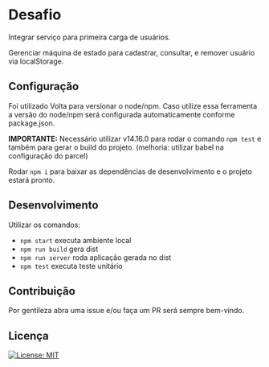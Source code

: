 # Desafio

Integrar serviço para primeira carga de usuários.

Gerenciar máquina de estado para cadastrar, consultar, e remover usuário via localStorage.

## Configuração

Foi utilizado Volta para versionar o node/npm. Caso utilize essa ferramenta a versão do node/npm será configurada automaticamente conforme package.json.

**IMPORTANTE:** Necessário utilizar v14.16.0 para rodar o comando `npm test` e também para gerar o build do projeto. (melhoria: utilizar babel na configuração do parcel)

Rodar `npm i` para baixar as dependências de desenvolvimento e o projeto estará pronto.

## Desenvolvimento

Utilizar os comandos:
- `npm start` executa ambiente local
- `npm run build` gera dist
- `npm run server` roda aplicação gerada no dist
- `npm test` executa teste unitário

## Contribuição

Por gentileza abra uma issue e/ou faça um PR será sempre bem-vindo.

## Licença

[![License: MIT](https://img.shields.io/badge/License-MIT-yellow.svg)](https://opensource.org/licenses/MIT)